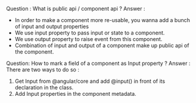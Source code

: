Question : What is public api / component api ?
Answer :
- In order to make a component more re-usable, you wanna add a bunch of input and output properties
- We use input property to pass input or state to a component.
- We use output property to raise event from this component.
- Combination of input and output of a component make up public api of the component.

Question: How to mark a field of a component as Input property ?
Answer : There are two ways to do so :
 1. Get Input from @angular/core and add @input() in front of its declaration in the class.
 2. Add Input properties in the component metadata.
